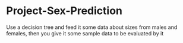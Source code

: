 # Project-Sex-Prediction

Use a decision tree and feed it some data about sizes from males and females, then you give it some sample data to be evaluated by it
